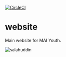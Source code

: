 [![CircleCI](https://circleci.com/gh/mai-youth/website-fe.svg?style=svg)](https://circleci.com/gh/mai-youth/website-fe)

# website
Main website for MAI Youth.

![salahuddin](https://i.ytimg.com/vi/7slXno_uxls/hqdefault.jpg)
